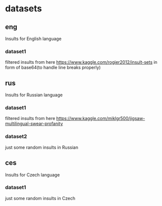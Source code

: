 # datasets

## eng

Insults for English language

### dataset1

filtered insults from here https://www.kaggle.com/rogier2012/insult-sets
in form of base64(to handle line breaks properly)

## rus

Insults for Russian language

### dataset1

filtered insults from here https://www.kaggle.com/miklgr500/jigsaw-multilingual-swear-profanity

### dataset2

just some random insults in Russian

## ces

Insults for Czech language

### dataset1

just some random insults in Czech
